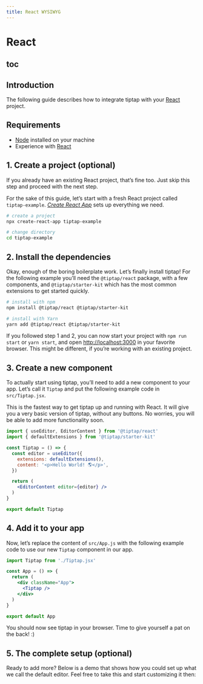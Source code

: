 ```yaml
---
title: React WYSIWYG
---
```


# React

## toc

## Introduction
The following guide describes how to integrate tiptap with your [React](https://reactjs.org/) project.

## Requirements
* [Node](https://nodejs.org/en/download/) installed on your machine
* Experience with [React](https://reactjs.org/docs/getting-started.html)

## 1. Create a project (optional)
If you already have an existing React project, that’s fine too. Just skip this step and proceed with the next step.

For the sake of this guide, let’s start with a fresh React project called `tiptap-example`. [*Create React App*](https://reactjs.org/docs/getting-started.html) sets up everything we need.

```bash
# create a project
npx create-react-app tiptap-example

# change directory
cd tiptap-example
```

## 2. Install the dependencies
Okay, enough of the boring boilerplate work. Let’s finally install tiptap! For the following example you’ll need the `@tiptap/react` package, with a few components, and `@tiptap/starter-kit` which has the most common extensions to get started quickly.

```bash
# install with npm
npm install @tiptap/react @tiptap/starter-kit

# install with Yarn
yarn add @tiptap/react @tiptap/starter-kit
```

If you followed step 1 and 2, you can now start your project with `npm run start` or `yarn start`, and open [http://localhost:3000](http://localhost:3000) in your favorite browser. This might be different, if you’re working with an existing project.

## 3. Create a new component
To actually start using tiptap, you’ll need to add a new component to your app. Let’s call it `Tiptap` and put the following example code in `src/Tiptap.jsx`.

This is the fastest way to get tiptap up and running with React. It will give you a very basic version of tiptap, without any buttons. No worries, you will be able to add more functionality soon.

```jsx
import { useEditor, EditorContent } from '@tiptap/react'
import { defaultExtensions } from '@tiptap/starter-kit'

const Tiptap = () => {
  const editor = useEditor({
    extensions: defaultExtensions(),
    content: '<p>Hello World! 🌎️</p>',
  })

  return (
    <EditorContent editor={editor} />
  )
}

export default Tiptap
```

## 4. Add it to your app
Now, let’s replace the content of `src/App.js` with the following example code to use our new `Tiptap` component in our app.

```jsx
import Tiptap from './Tiptap.jsx'

const App = () => {
  return (
    <div className="App">
      <Tiptap />
    </div>
  )
}

export default App
```

You should now see tiptap in your browser. Time to give yourself a pat on the back! :)

## 5. The complete setup (optional)
Ready to add more? Below is a demo that shows how you could set up what we call the default editor. Feel free to take this and start customizing it then:

<demo name="Examples/Default/React" />
